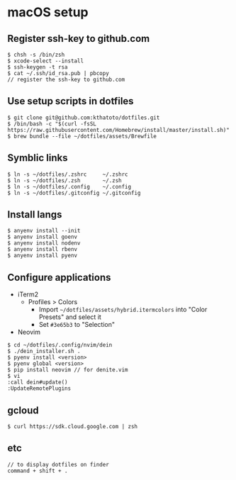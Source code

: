 # macOS setup

## Register ssh-key to github.com
```
$ chsh -s /bin/zsh
$ xcode-select --install
$ ssh-keygen -t rsa
$ cat ~/.ssh/id_rsa.pub | pbcopy
// register the ssh-key to github.com
```

## Use setup scripts in dotfiles
```
$ git clone git@github.com:kthatoto/dotfiles.git
$ /bin/bash -c "$(curl -fsSL https://raw.githubusercontent.com/Homebrew/install/master/install.sh)"
$ brew bundle --file ~/dotfiles/assets/Brewfile
```

## Symblic links
```
$ ln -s ~/dotfiles/.zshrc     ~/.zshrc
$ ln -s ~/dotfiles/.zsh       ~/.zsh
$ ln -s ~/dotfiles/.config    ~/.config
$ ln -s ~/dotfiles/.gitconfig ~/.gitconfig
```

## Install langs
```
$ anyenv install --init
$ anyenv install goenv
$ anyenv install nodenv
$ anyenv install rbenv
$ anyenv install pyenv
```

## Configure applications
* iTerm2
  * Profiles > Colors
    * Import `~/dotfiles/assets/hybrid.itermcolors` into "Color Presets" and select it
    * Set `#3e65b3` to "Selection"
* Neovim
```
$ cd ~/dotfiles/.config/nvim/dein
$ ./dein_installer.sh .
$ pyenv install <version>
$ pyenv global <version>
$ pip install neovim // for denite.vim
$ vi
:call dein#update()
:UpdateRemotePlugins
```

## gcloud
```
$ curl https://sdk.cloud.google.com | zsh
```

## etc
```
// to display dotfiles on finder
command + shift + .
```
